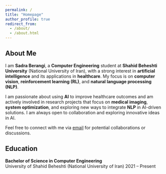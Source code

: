 ```yaml
---
permalink: /
title: "Homepage"
author_profile: true
redirect_from: 
  - /about/
  - /about.html
---
```


## About Me

I am **Sadra Berangi**, a **Computer Engineering** student at **Shahid Beheshti University** (National University of Iran), with a strong interest in **artificial intelligence** and its applications in **healthcare**. My focus is on **computer vision**, **reinforcement learning (RL)**, and **natural language processing (NLP)**.

I am passionate about using **AI** to improve healthcare outcomes and am actively involved in research projects that focus on **medical imaging**, **system optimization**, and exploring new ways to integrate **NLP** in AI-driven solutions. I am always open to collaboration and exploring innovative ideas in AI.

Feel free to connect with me via [email](mailto:sadraberangi@gmail.com) for potential collaborations or discussions.







## Education

**Bachelor of Science in Computer Engineering**  
University of Shahid Beheshti (National University of Iran) 
2021 – Present  

